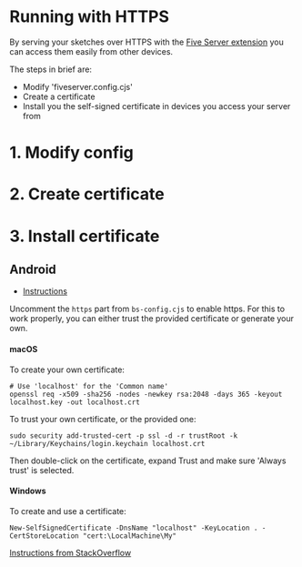 # Running with HTTPS

By serving your sketches over HTTPS with the [Five Server extension](https://marketplace.visualstudio.com/items?itemName=yandeu.five-server) you can access them easily from other devices.

The steps in brief are:
* Modify 'fiveserver.config.cjs'
* Create a certificate
* Install you the self-signed certificate in devices you access your server from

# 1. Modify config

# 2. Create certificate

# 3. Install certificate

## Android

* [Instructions](https://support.google.com/pixelphone/answer/2844832?hl=en&visit_id=637986556704436980-1751093210&rd=1)




Uncomment the `https` part from `bs-config.cjs` to enable https. For this to work properly, you can either trust the provided certificate or generate your own.

#### macOS

To create your own certificate:

```
# Use 'localhost' for the 'Common name'
openssl req -x509 -sha256 -nodes -newkey rsa:2048 -days 365 -keyout localhost.key -out localhost.crt
```

To trust your own certificate, or the provided one:

```
sudo security add-trusted-cert -p ssl -d -r trustRoot -k ~/Library/Keychains/login.keychain localhost.crt
```

Then double-click on the certificate, expand Trust and make sure 'Always trust' is selected.

#### Windows

To create and use a certificate:

```
New-SelfSignedCertificate -DnsName "localhost" -KeyLocation . -CertStoreLocation "cert:\LocalMachine\My"
```

[Instructions from StackOverflow](https://stackoverflow.com/questions/8169999/how-can-i-create-a-self-signed-cert-for-localhost)